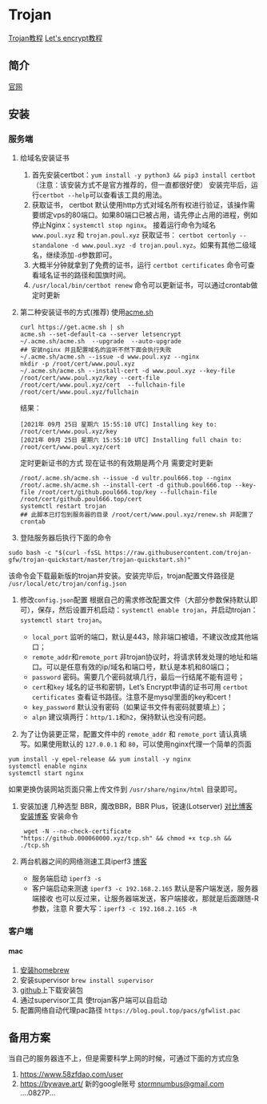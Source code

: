 # Trojan


[Trojan教程](https://tlanyan.pp.ua/trojan-tutorial/ '')
[Let's encrypt教程](https://tlanyan.pp.ua/use-lets-encrypt-certificate/ '')

## 简介

[官网](https://github.com/trojan-gfw '')

## 安装
### 服务端

1. 给域名安装证书
    1. 首先安装certbot：`yum install -y python3 && pip3 install certbot`（注意：该安装方式不是官方推荐的，但一直都很好使）
       安装完毕后，运行`certbot --help`可以查看该工具的用法。
    1. 获取证书， certbot 默认使用http方式对域名所有权进行验证，该操作需要绑定vps的80端口。如果80端口已被占用，请先停止占用的进程，例如停止Nginx：`systemctl stop nginx`。
       接着运行命令为域名 `www.poul.xyz` 和 `trojan.poul.xyz` 获取证书： `certbot certonly --standalone -d www.poul.xyz -d trojan.poul.xyz`。如果有其他二级域名，继续添加`-d`参数即可。
    1. 大概半分钟就拿到了免费的证书，运行 `certbot certificates` 命令可查看域名证书的路径和国旗时间。
    1. `/usr/local/bin/certbot renew` 命令可以更新证书，可以通过crontab做定时更新

1. 第二种安装证书的方式(推荐) 使用[acme.sh](https://tlanyan.pp.ua/use-acme-sh-get-free-cert/ '')
    ```shell
    curl https://get.acme.sh | sh
    acme.sh --set-default-ca --server letsencrypt
    ~/.acme.sh/acme.sh  --upgrade  --auto-upgrade
    ## 安装nginx 并且配置域名的监听不然下面会执行失败
    ~/.acme.sh/acme.sh --issue -d www.poul.xyz --nginx
    mkdir -p /root/cert/www.poul.xyz
    ~/.acme.sh/acme.sh --install-cert -d www.poul.xyz --key-file /root/cert/www.poul.xyz/key --cert-file /root/cert/www.poul.xyz/cert  --fullchain-file /root/cert/www.poul.xyz/fullchain 
    ```
    结果：
    ```
    [2021年 09月 25日 星期六 15:55:10 UTC] Installing key to: /root/cert/www.poul.xyz/key
    [2021年 09月 25日 星期六 15:55:10 UTC] Installing full chain to: /root/cert/www.poul.xyz/cert
    ```
    
    定时更新证书的方式 现在证书的有效期是两个月 需要定时更新
    ```shell
    /root/.acme.sh/acme.sh --issue -d vultr.poul666.top --nginx
    /root/.acme.sh/acme.sh --install-cert -d github.poul666.top --key-file /root/cert/github.poul666.top/key --fullchain-file /root/cert/github.poul666.top/cert
    systemctl restart trojan
    ## 此脚本已打包到服务器的目录 /root/cert/www.poul.xyz/renew.sh 并配置了crontab 
    ```
1. 登陆服务器后执行下面的命令
```shell
sudo bash -c "$(curl -fsSL https://raw.githubusercontent.com/trojan-gfw/trojan-quickstart/master/trojan-quickstart.sh)"
```
该命令会下载最新版的trojan并安装。安装完毕后，trojan配置文件路径是 `/usr/local/etc/trojan/config.json`

1. 修改`config.json`配置 根据自己的需求修改配置文件（大部分参数保持默认即可），保存，然后设置开机启动：`systemctl enable trojan`，并启动trojan： `systemctl start trojan`。
   - `local_port` 监听的端口，默认是443，除非端口被墙，不建议改成其他端口；
   - `remote_addr`和`remote_port` 非trojan协议时，将请求转发处理的地址和端口。可以是任意有效的ip/域名和端口号，默认是本机和80端口；
   - `password` 密码。需要几个密码就填几行，最后一行结尾不能有逗号；
   - `cert`和`key` 域名的证书和密钥，Let’s Encrypt申请的证书可用 `certbot certificates` 查看证书路径。注意不是mysql里面的key和cert！
   - `key_password` 默认没有密码（如果证书文件有密码就要填上）；
   - `alpn` 建议填两行：`http/1.1`和`h2`，保持默认也没有问题。

1. 为了让伪装更正常，配置文件中的 `remote_addr` 和 `remote_port` 请认真填写。如果使用默认的 `127.0.0.1` 和 `80`，可以使用nginx代理一个简单的页面
```shell
yum install -y epel-release && yum install -y nginx
systemctl enable nginx
systemctl start nginx
```
 如果更换伪装网站页面只需上传文件到 `/usr/share/nginx/html` 目录即可。

1. 安装加速
   几种选型 BBR，魔改BBR，BBR Plus，锐速(Lotserver)
   [对比博客](https://roov.org/2020/04/bbr-bbrplus-bbr2-2/#toc-2 '')
   [安装博客](https://blog.ylx.me/archives/783.html '')
   安装命令
   ```sehll
    wget -N --no-check-certificate "https://github.000060000.xyz/tcp.sh" && chmod +x tcp.sh && ./tcp.sh
   ```

1. 两台机器之间的网络测速工具iperf3
   [博客](https://zhuanlan.zhihu.com/p/137958252 '')
   - 服务端启动 `iperf3 -s`
   - 客户端启动来测速 `iperf3 -c 192.168.2.165` 默认是客户端发送，服务器端接收 也可以反过来，让服务器端发送，客户端接收，那就是后面跟随-R 参数，注意 R 要大写：`iperf3 -c 192.168.2.165 -R`

   

### 客户端

#### mac

1. [安装homebrew](../mac/tools '') 
2. 安装supervisor `brew install supervisor`
3. [github](https://github.com/trojan-gfw/trojan '')上下载安装包
4. 通过supervisor工具 使trojan客户端可以自启动
5. 配置网络自动代理pac路径 `https://blog.poul.top/pacs/gfwlist.pac`


## 备用方案

当自己的服务器连不上，但是需要科学上网的时候，可通过下面的方式应急
1. https://www.58zfdao.com/user
2. https://bywave.art/
新的google账号
stormnumbus@gmail.com
....0827P...